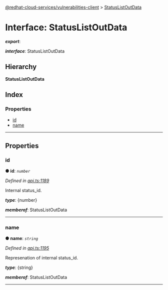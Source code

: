 [@redhat-cloud-services/vulnerabilities-client](../README.md) > [StatusListOutData](../interfaces/statuslistoutdata.md)

# Interface: StatusListOutData

*__export__*: 

*__interface__*: StatusListOutData

## Hierarchy

**StatusListOutData**

## Index

### Properties

* [id](statuslistoutdata.md#id)
* [name](statuslistoutdata.md#name)

---

## Properties

<a id="id"></a>

###  id

**● id**: *`number`*

*Defined in [api.ts:1189](https://github.com/RedHatInsights/javascript-clients/blob/master/packages/vulnerabilities/git-api/api.ts#L1189)*

Internal status\_id.

*__type__*: {number}

*__memberof__*: StatusListOutData

___
<a id="name"></a>

###  name

**● name**: *`string`*

*Defined in [api.ts:1195](https://github.com/RedHatInsights/javascript-clients/blob/master/packages/vulnerabilities/git-api/api.ts#L1195)*

Represenation of internal status\_id.

*__type__*: {string}

*__memberof__*: StatusListOutData

___

